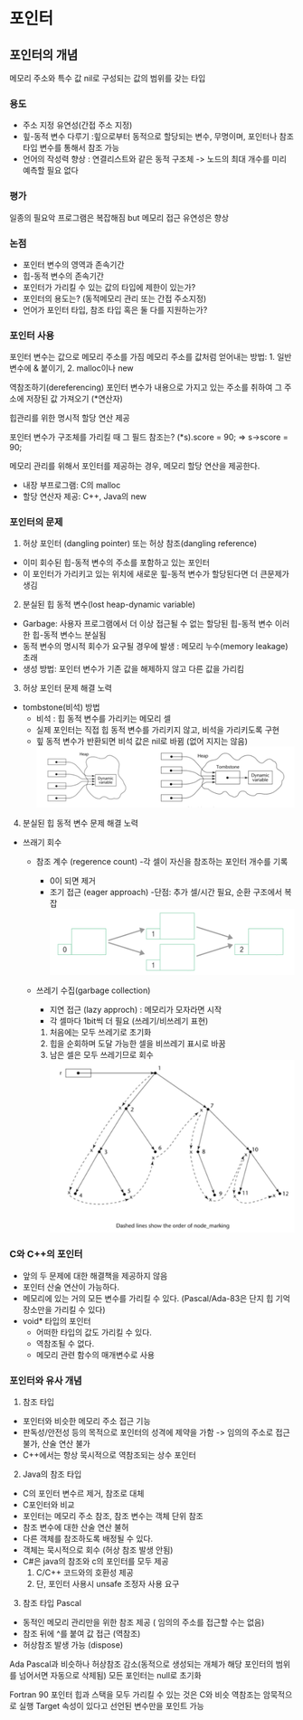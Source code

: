 # 포인터

## 포인터의 개념
메모리 주소와 특수 값 nil로 구성되는 값의 범위를 갖는 타입

### 용도
- 주소 지정 유연성(간접 주소 지정)
- 힢-동적 변수 다루기 :힢으로부터 동적으로 할당되는 변수, 무명이며, 포인터나 참조 타입 변수를 통해서 참조 가능
- 언어의 작성력 향상 : 연결리스트와 같은 동적 구조체 -> 노드의 최대 개수를 미리 예측할 필요 없다

### 평가
일종의 필요악
프로그램은 복잡해짐 but 메모리 접근 유연성은 향상

### 논점
- 포인터 변수의 영역과 존속기간
- 힙-동적 변수의 존속기간
- 포인터가 가리킬 수 있는 값의 타입에 제한이 있는가?
- 포인터의 용도는? (동적메모리 관리 또는 간접 주소지정)
- 언어가 포인터 타입, 참조 타입 혹은 둘 다를 지원하는가?

### 포인터 사용
포인터 변수는 값으로 메모리 주소를 가짐
메모리 주소를 값처럼 얻어내는 방법: 1. 일반 변수에 & 붙이기, 2. malloc이나 new

역참조하기(dereferencing)
포인터 변수가 내용으로 가지고 있는 주소를 취하여 그 주소에 저장된 값 가져오기 (*연산자)

힙관리를 위한 명시적 할당 연산 제공

포인터 변수가 구조체를 가리킬 때 그 필드 참조는?
(*s).score = 90; => s->score = 90;

메모리 관리를 위해서 포인터를 제공하는 경우, 메모리 할당 연산을 제공한다.
- 내장 부프로그램: C의 malloc
- 할당 연산자 제공: C++, Java의 new

### 포인터의 문제
1. 허상 포인터 (dangling pointer) 또는 허상 참조(dangling reference)
- 이미 회수된 힙-동적 변수의 주소를 포함하고 있는 포인터
- 이 포인터가 가리키고 있는 위치에 새로운 힢-동적 변수가 할당된다면 더 큰문제가 생김

2. 분실된 힙 동적 변수(lost heap-dynamic variable)
- Garbage: 사용자 프로그램에서 더 이상 접근될 수 없는 할당된 힙-동적 변수
  이러한 힙-동적 변수느 분실됨
- 동적 변수의 명시적 회수가 요구될 경우에 발생 : 메모리 누수(memory leakage)초래
- 생성 방법: 포인터 변수가 기존 값을 해제하지 않고 다른 값을 가리킴


3. 허상 포인터 문제 해결 노력
- tombstone(비석) 방법
  - 비석 : 힙 동적 변수를 가리키는 메모리 셀
  - 실제 포인터는 직접 힙 동적 변수를 가리키지 않고, 비석을 가리키도록 구현
  - 힢 동적 변수가 반환되면 비석 값은 nil로 바뀜 (없어 지지는 않음)
  ![허상포인터](https://github.com/noelvalent/TIL/blob/master/concept_of_programming_language/imgs/190802.png)
  
4. 분실된 힙 동적 변수 문제 해결 노력
- 쓰래기 회수
  - 참조 계수 (regerence count)
    -각 셀이 자신을 참조하는 포인터 개수를 기록
    - 0이 되면 제거
    - 조기 접근 (eager approach)
    -단점: 추가 셀/시간 필요, 순환 구조에서 복잡
    ![로스트힙](https://github.com/noelvalent/TIL/blob/master/concept_of_programming_language/imgs/190802-1.png)
    
  - 쓰레기 수집(garbage collection)
    - 지연 접근 (lazy approch) : 메모리가 모자라면 시작
    - 각 셀마다 1bit씩 더 필요 (쓰레기/비쓰레기 표현)
    1. 처음에는 모두 쓰레기로 초기화
    2. 힙을 순회하며 도달 가능한 셀을 비쓰레기 표시로 바꿈
    3. 남은 셀은 모두 쓰레기므로 회수
    ![gc](https://github.com/noelvalent/TIL/blob/master/concept_of_programming_language/imgs/190802-2.png)

### C와 C++의 포인터
- 앞의 두 문제에 대한 해결책을 제공하지 않음
- 포인터 산술 연산이 가능하다.
- 메모리에 있는 거의 모든 변수를 가리킬 수 있다.
(Pascal/Ada-83은 단지 힙 기억장소만을 가리킬 수 있다)
- void* 타입의 포인터
  - 어떠한 타입의 값도 가리킬 수 있다.
  - 역참조될 수 없다.
  - 메모리 관련 함수의 매개변수로 사용
  
### 포인터와 유사 개념
1. 참조 타입
  - 포인터와 비슷한 메모리 주소 접근 기능
  - 판독성/안전성 등의 목적으로 포인터의 성격에 제약을 가함 -> 임의의 주소로 접근 불가, 산술 연산 불가
  - C++에서는 항상 묵시적으로 역참조되는 상수 포인터
  
2. Java의 참조 타입
  - C의 포인터 변수르 제거, 참조로 대체
  - C포인터와 비교
  - 포인터는 메모리 주소 참조, 참조 변수는 객체 단위 참조
  - 참조 변수에 대한 산술 연산 불허
  - 다른 객체를 참조하도록 배정될 수 있다.
  - 객체는 묵시적으로 회수 (허상 참조 발생 안됨)
  - C#은 java의 참조와 c의 포인터를 모두 제공
    1. C/C++ 코드와의 호환성 제공
    2. 단, 포인터 사용시 unsafe 조정자 사용 요구

3. 참조 타입
Pascal 
- 동적인 메모리 관리만을 위한 참조 제공 ( 임의의 주소를 접근할 수는 없음)
- 참조 뒤에 ^를 붙여 값 접근 (역참조)
- 허상참조 발생 가능 (dispose)

Ada
Pascal과 비슷하나 허상참조 감소(동적으로 생성되는 개체가 해당 포인터의 범위를 넘어서면 자동으로 삭제됨)
모든 포인터는 null로 초기화

Fortran 90 포인터
힙과 스택을 모두 가리킬 수 있는 것은 C와 비슷
역참조는 암묵적으로 실행
Target 속성이 있다고 선언된 변수만을 포인트 가능

    

